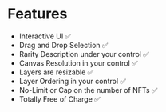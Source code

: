 # Features
- Interactive UI ✅
- Drag and Drop Selection ✅
- Rarity Description under your control ✅
- Canvas Resolution in your control ✅
- Layers are resizable ✅
- Layer Ordering in your control ✅
- No-Limit or Cap on the number of NFTs ✅
- Totally Free of Charge ✅